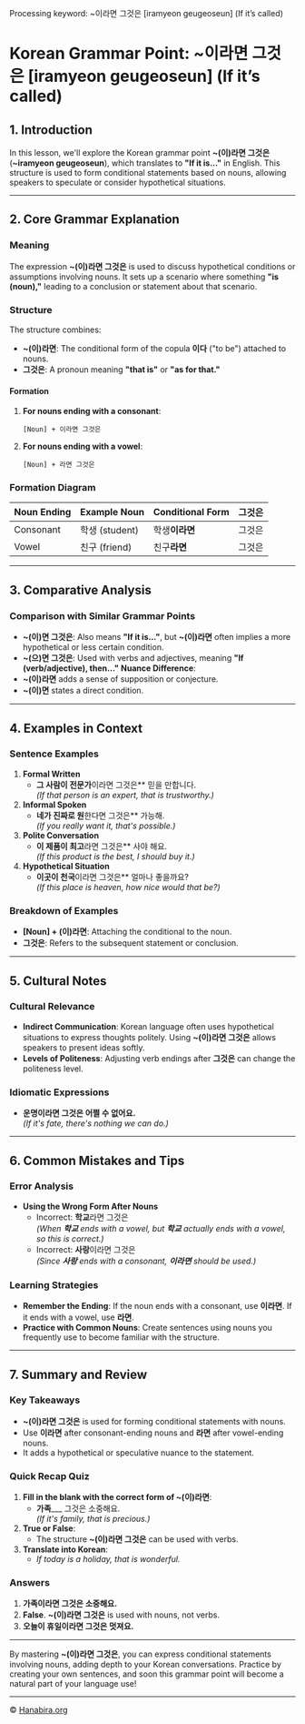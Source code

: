 Processing keyword: ~이라면 그것은 [iramyeon geugeoseun] (If it’s called)
# Korean Grammar Point: ~이라면 그것은 [iramyeon geugeoseun] (If it’s called)

## 1. Introduction
In this lesson, we'll explore the Korean grammar point **~(이)라면 그것은** (**~iramyeon geugeoseun**), which translates to **"If it is..."** in English. This structure is used to form conditional statements based on nouns, allowing speakers to speculate or consider hypothetical situations.

---
## 2. Core Grammar Explanation
### Meaning
The expression **~(이)라면 그것은** is used to discuss hypothetical conditions or assumptions involving nouns. It sets up a scenario where something **"is (noun),"** leading to a conclusion or statement about that scenario.
### Structure
The structure combines:
- **~(이)라면**: The conditional form of the copula **이다** ("to be") attached to nouns.
- **그것은**: A pronoun meaning **"that is"** or **"as for that."**
#### Formation
1. **For nouns ending with a consonant**:
   ```
   [Noun] + 이라면 그것은
   ```
2. **For nouns ending with a vowel**:
   ```
   [Noun] + 라면 그것은
   ```
### Formation Diagram
| Noun Ending | Example Noun | Conditional Form      | 그것은 |
|-------------|--------------|-----------------------|--------|
| Consonant   | 학생 (student) | 학생**이라면**          | 그것은 |
| Vowel       | 친구 (friend)   | 친구**라면**           | 그것은 |
---
## 3. Comparative Analysis
### Comparison with Similar Grammar Points
- **~(이)면 그것은**: Also means **"If it is..."**, but **~(이)라면** often implies a more hypothetical or less certain condition.
- **~(으)면 그것은**: Used with verbs and adjectives, meaning **"If (verb/adjective), then..."**
**Nuance Difference**:
- **~(이)라면** adds a sense of supposition or conjecture.
- **~(이)면** states a direct condition.
---
## 4. Examples in Context
### Sentence Examples
1. **Formal Written**
   - **그 사람이 전문가**이라면 그것은** 믿을 만합니다.  
     *(If that person is an expert, that is trustworthy.)*
2. **Informal Spoken**
   - **네가 진짜로 원**한다면 그것은** 가능해.  
     *(If you really want it, that's possible.)*
3. **Polite Conversation**
   - **이 제품이 최고**라면 그것은** 사야 해요.  
     *(If this product is the best, I should buy it.)*
4. **Hypothetical Situation**
   - **이곳이 천국**이라면 그것은** 얼마나 좋을까요?  
     *(If this place is heaven, how nice would that be?)*
### Breakdown of Examples
- **[Noun] + (이)라면**: Attaching the conditional to the noun.
- **그것은**: Refers to the subsequent statement or conclusion.
---
## 5. Cultural Notes
### Cultural Relevance
- **Indirect Communication**: Korean language often uses hypothetical situations to express thoughts politely. Using **~(이)라면 그것은** allows speakers to present ideas softly.
- **Levels of Politeness**: Adjusting verb endings after **그것은** can change the politeness level.
### Idiomatic Expressions
- **운명이라면 그것은 어쩔 수 없어요.**  
  *(If it's fate, there's nothing we can do.)*
---
## 6. Common Mistakes and Tips
### Error Analysis
- **Using the Wrong Form After Nouns**
  - Incorrect: **학교**라면 그것은  
    *(When **학교** ends with a vowel, but **학교** actually ends with a vowel, so this is correct.)*
  - Incorrect: **사랑**이라면 그것은  
    *(Since **사랑** ends with a consonant, **이라면** should be used.)*
### Learning Strategies
- **Remember the Ending**: If the noun ends with a consonant, use **이라면**. If it ends with a vowel, use **라면**.
- **Practice with Common Nouns**: Create sentences using nouns you frequently use to become familiar with the structure.
---
## 7. Summary and Review
### Key Takeaways
- **~(이)라면 그것은** is used for forming conditional statements with nouns.
- Use **이라면** after consonant-ending nouns and **라면** after vowel-ending nouns.
- It adds a hypothetical or speculative nuance to the statement.
### Quick Recap Quiz
1. **Fill in the blank with the correct form of ~(이)라면**:
   - **가족**___ 그것은 소중해요.  
     *(If it's family, that is precious.)*
2. **True or False**:
   - The structure **~(이)라면 그것은** can be used with verbs.
3. **Translate into Korean**:
   - *If today is a holiday, that is wonderful.*
### Answers
1. **가족이라면 그것은 소중해요.**
2. **False**. **~(이)라면 그것은** is used with nouns, not verbs.
3. **오늘이 휴일이라면 그것은 멋져요.**
---
By mastering **~(이)라면 그것은**, you can express conditional statements involving nouns, adding depth to your Korean conversations. Practice by creating your own sentences, and soon this grammar point will become a natural part of your language use!

---
© [Hanabira.org](https://hanabira.org)
